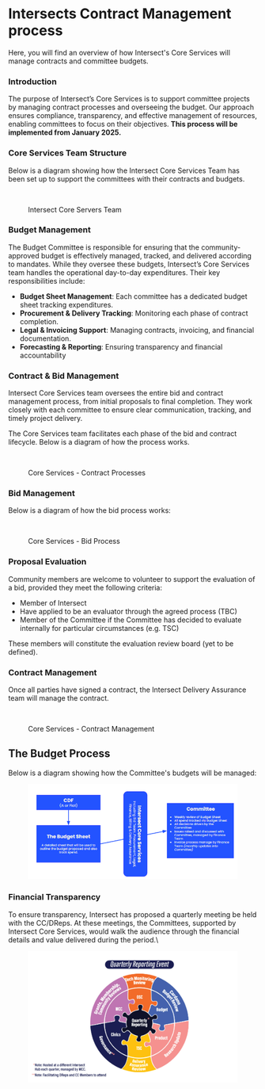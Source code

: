 # Intersects Contract Management process

Here, you will find an overview of how Intersect's Core Services will manage contracts and committee budgets.

### **Introduction** <a href="#introduction" id="introduction"></a>

The purpose of Intersect’s Core Services is to support committee projects by managing contract processes and overseeing the budget. Our approach ensures compliance, transparency, and effective management of resources, enabling committees to focus on their objectives. **This process will be implemented from January 2025.**

### Core Services Team Structure <a href="#core-services-team-structure" id="core-services-team-structure"></a>

Below is a diagram showing how the Intersect Core Services Team has been set up to support the committees with their contracts and budgets.

<figure><img src="https://files.gitbook.com/v0/b/gitbook-x-prod.appspot.com/o/spaces%2Fo50OuflyxfUMOt8hHPn2%2Fuploads%2FHz21ygqCoDe66TZIZp5P%2FCore%20services%20(1).png?alt=media&#x26;token=1a540fab-7aa2-4c2e-8028-364e1b508fa7" alt=""><figcaption><p>Intersect Core Servers Team </p></figcaption></figure>

### Budget Management <a href="#budget-management" id="budget-management"></a>

The Budget Committee is responsible for ensuring that the community-approved budget is effectively managed, tracked, and delivered according to mandates. While they oversee these budgets, Intersect’s Core Services team handles the operational day-to-day expenditures. Their key responsibilities include:

* **Budget Sheet Management**: Each committee has a dedicated budget sheet tracking expenditures.
* **Procurement & Delivery Tracking**: Monitoring each phase of contract completion.
* **Legal & Invoicing Support**: Managing contracts, invoicing, and financial documentation.
* **Forecasting & Reporting**: Ensuring transparency and financial accountability

### **Contract & Bid Management**

Intersect Core Services team oversees the entire bid and contract management process, from initial proposals to final completion. They work closely with each committee to ensure clear communication, tracking, and timely project delivery.

The Core Services team facilitates each phase of the bid and contract lifecycle.  Below is a diagram of how the process works.

<figure><img src="https://files.gitbook.com/v0/b/gitbook-x-prod.appspot.com/o/spaces%2Fo50OuflyxfUMOt8hHPn2%2Fuploads%2FIRf5yue2IpqDqdeK1ye2%2FScreenshot%202024-11-11%20111015.png?alt=media&#x26;token=0e7a8d99-55eb-4fc8-9382-aaf4b46dbb6f" alt=""><figcaption><p>Core Services - Contract Processes</p></figcaption></figure>

### Bid Management <a href="#bid-management" id="bid-management"></a>

Below is a diagram of how the bid process works:

<figure><img src="https://files.gitbook.com/v0/b/gitbook-x-prod.appspot.com/o/spaces%2Fo50OuflyxfUMOt8hHPn2%2Fuploads%2FrbnCvsH87w9FzRIqzAhE%2FScreenshot%202024-11-07%20205206.png?alt=media&#x26;token=5f3d3cb6-b6f0-4af1-ade4-ebf124ea2ca7" alt=""><figcaption><p>Core Services - Bid Process</p></figcaption></figure>

### **Proposal Evaluation**

Community members are welcome to volunteer to support the evaluation of a bid, provided they meet the following criteria:

* Member of Intersect
* Have applied to be an evaluator through the agreed process (TBC)
* Member of the Committee if the Committee has decided to evaluate internally for particular circumstances (e.g. TSC)

These members will constitute the evaluation review board (yet to be defined).

### Contract Management <a href="#contract-management-1" id="contract-management-1"></a>

Once all parties have signed a contract, the Intersect Delivery Assurance team will manage the contract.

<figure><img src="https://files.gitbook.com/v0/b/gitbook-x-prod.appspot.com/o/spaces%2Fo50OuflyxfUMOt8hHPn2%2Fuploads%2FFWXdrz0juoLu5rSpFwyN%2FScreenshot%202024-11-11%20094408.png?alt=media&#x26;token=d297dc5b-fc35-421f-be4f-14169aa04f30" alt=""><figcaption><p>Core Services - Contract Management</p></figcaption></figure>

## The Budget Process

Below is a diagram showing how the Committee's budgets will be managed:

<figure><img src="../.gitbook/assets/Screenshot 2024-11-12 121033.png" alt=""><figcaption></figcaption></figure>

### Financial Transparency

To ensure transparency, Intersect has proposed a quarterly meeting be held with the CC/DReps.  At these meetings, the Committees, supported by Intersect Core Services, would walk the audience through the financial details and value delivered during the period.\


<figure><img src="../.gitbook/assets/Screenshot 2024-11-12 121501.png" alt=""><figcaption></figcaption></figure>





